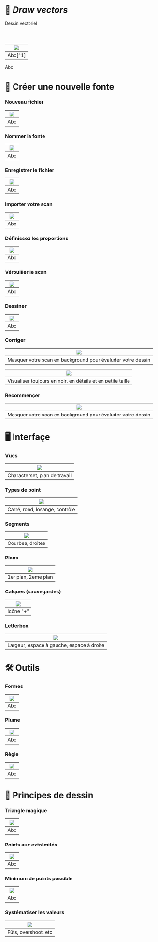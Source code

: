 # 📐 *Draw vectors*
  Dessin vectoriel
### &nbsp;

|![](links/Illusion.gif) |
|:---:|
| Abc[^1]           |

Abc

# 📝 Créer une nouvelle fonte

### Nouveau fichier

|![](links/Contraste.gif) |
|:---:|
| Abc           |

### Nommer la fonte

|![](links/Contraste.gif) |
|:---:|
| Abc           |

### Enregistrer le fichier

|![](links/Contraste.gif) |
|:---:|
| Abc           |

### Importer votre scan

|![](links/Contraste.gif) |
|:---:|
| Abc           |

### Définissez les proportions

|![](links/Contraste.gif) |
|:---:|
| Abc           |

### Vérouiller le scan

|![](links/Contraste.gif) |
|:---:|
| Abc           |

### Dessiner

|![](links/Contraste.gif) |
|:---:|
| Abc           |

### Corriger

|![](links/Contraste.gif) |
|:---:|
| Masquer votre scan en background pour évaluder votre dessin           |

|![](links/Contraste.gif) |
|:---:|
| Visualiser toujours en noir, en détails et en petite taille           |

### Recommençer

|![](links/Contraste.gif) |
|:---:|
| Masquer votre scan en background pour évaluder votre dessin           |

# 🖥️ Interfaçe

### Vues

|![](links/Contraste.gif) |
|:---:|
| Characterset, plan de travail           |

### Types de point

|![](links/Contraste.gif) |
|:---:|
| Carré, rond, losange, contrôle           |

### Segments

|![](links/Contraste.gif) |
|:---:|
| Courbes, droites           |

### Plans

|![](links/Contraste.gif) |
|:---:|
| 1er plan, 2eme plan           |

### Calques (sauvegardes)

|![](links/Contraste.gif) |
|:---:|
| Icône "+"           |

### Letterbox

|![](links/Contraste.gif) |
|:---:|
| Largeur, espace à gauche, espace à droite           |

# 🛠️ Outils

### Formes

|![](links/Contraste.gif) |
|:---:|
| Abc           |

### Plume

|![](links/Contraste.gif) |
|:---:|
| Abc           |

### Règle

|![](links/Contraste.gif) |
|:---:|
| Abc           |

# 📏 Principes de dessin

### Triangle magique

|![](links/Contraste.gif) |
|:---:|
| Abc           |

### Points aux extrémités

|![](links/Contraste.gif) |
|:---:|
| Abc           |

### Minimum de points possible

|![](links/Contraste.gif) |
|:---:|
| Abc           |

### Systématiser les valeurs

|![](links/Contraste.gif) |
|:---:|
| Fûts, overshoot, etc           |
